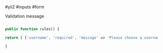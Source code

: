 
#yii2 #inputs #form 

Validation message

~~~php 

public function rules() { 

return [ ['username', 'required', 'message' => 'Please choose a username.'], ]; 

}
~~~